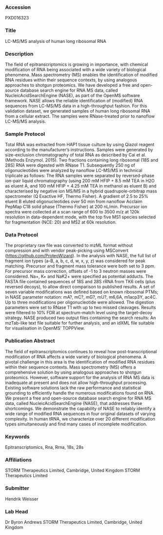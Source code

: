 ### Accession
PXD016323

### Title
LC-MS/MS analysis of human long ribosomal RNA

### Description
The field of epitranscriptomics is growing in importance, with chemical modification of RNA being associated with a wide variety of biological phenomena. Mass spectrometry (MS) enables the identification of modified RNA residues within their sequence contexts, by using analogous approaches to shotgun proteomics. We have developed a free and open-source database search engine for RNA MS data, called NucleicAcidSearchEngine (NASE), as part of the OpenMS software framework. NASE allows the reliable identification of (modified) RNA sequences from LC-MS/MS data in a high-throughput fashion. For this validation dataset, we generated samples of human long ribosomal RNA from a cellular extract. The samples were RNase-treated prior to nanoflow LC-MS/MS analysis.

### Sample Protocol
Total RNA was extracted from HAP1 tissue culture by using Qiazol reagent according to the manufacturer’s instructions. Samples were generated by size-exclusion chromatography of total RNA as described by Cai et al. (Methods Enzymol. 2015). Two fractions containing long ribosomal (18S and 28S) RNA were digested with RNase T1. Subsequently 250 ng of oligonucleotides were analyzed by nanoflow LC-MS/MS in technical triplicate as follows: The RNA samples were separated by reversed-phase ion-pair liquid chromatography (using 200 mM HFIP + 8.5 mM TEA in H2O as eluent A, and 100 mM HFIP + 4.25 mM TEA in methanol as eluent B) and characterised by negative ion MS/MS in a hybrid quadrupole-orbitrap mass spectrometer (Q Exactive HF, Thermo Fisher). A gradient of 2.5 to 25% eluent B eluted oligonucleotides over 50 min from nanoflow Acclaim PepMap C18 solid phase (Thermo Fisher) at 200 nL/min. Precursor ion spectra were collected at a scan range of 600 to 3500 m/z at 120k resolution in data-dependent mode, with the top five MS1 species selected for fragmentation (NCE: 20) and MS2 at 60k resolution.

### Data Protocol
The proprietary raw file was converted to mzML format without compression and with vendor peak-picking using MSConvert (https://github.com/ProteoWizard). In the analysis with NASE, the full list of fragment ion types (a-B, a, b, c, d, w, x, y, z) was considered for peak matching. Precursor and fragment mass tolerance were both set to 3 ppm. For precursor mass correction, offsets of -1 to 3 neutron masses were considered. Na+, K+ and NaK2+ were specified as potential adducts. The FASTA file contained sequences of 18S and 28S rRNA from TK6 cells (plus reversed decoys), to allow direct comparison to published results. A set of seven variable modifications was defined based on known ribosomal PTMs; in NASE parameter notation: mA?, mC?, mG?, mU?, m6,6A, m1acp3Y, ac4C. Up to three modifications per oligonucleotide were allowed. The digestion parameters were set to RNase T1 with up to two missed cleavages. Results were filtered to 10% FDR at spectrum-match level using the target-decoy strategy. NASE produced two output files containing the search results: An mzTab-like text file suitable for further analysis, and an idXML file suitable for visualisation in OpenMS’ TOPPView.

### Publication Abstract
The field of epitranscriptomics continues to reveal how post-transcriptional modification of RNA affects a wide variety of biological phenomena. A pivotal challenge in this area is the identification of modified RNA residues within their sequence contexts. Mass spectrometry (MS) offers a comprehensive solution by using analogous approaches to shotgun proteomics. However, software support for the analysis of RNA MS data is inadequate at present and does not allow high-throughput processing. Existing software solutions lack the raw performance and statistical grounding to efficiently handle the numerous modifications found on RNA. We present a free and open-source database search engine for RNA MS data, called NucleicAcidSearchEngine (NASE), that addresses these shortcomings. We demonstrate the capability of NASE to reliably identify a wide range of modified RNA sequences in four original datasets of varying complexity. In human tRNA, we characterize over 20 different modification types simultaneously and find many cases of incomplete modification.

### Keywords
Epitranscriptomics, Rna, Rrna, 18s, 28s

### Affiliations
STORM Therapeutics Limited, Cambridge, United Kingdom
STORM Therapeutics Limited

### Submitter
Hendrik Weisser

### Lab Head
Dr Byron Andrews
STORM Therapeutics Limited, Cambridge, United Kingdom


